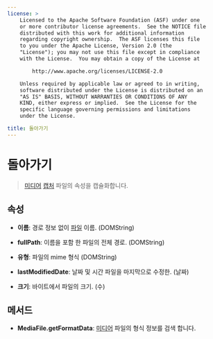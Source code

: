 ```yaml
---
license: >
    Licensed to the Apache Software Foundation (ASF) under one
    or more contributor license agreements.  See the NOTICE file
    distributed with this work for additional information
    regarding copyright ownership.  The ASF licenses this file
    to you under the Apache License, Version 2.0 (the
    "License"); you may not use this file except in compliance
    with the License.  You may obtain a copy of the License at

        http://www.apache.org/licenses/LICENSE-2.0

    Unless required by applicable law or agreed to in writing,
    software distributed under the License is distributed on an
    "AS IS" BASIS, WITHOUT WARRANTIES OR CONDITIONS OF ANY
    KIND, either express or implied.  See the License for the
    specific language governing permissions and limitations
    under the License.

title: 돌아가기
---
```


# 돌아가기

> [미디어](../media.html) [캡처](capture.html) 파일의 속성을 캡슐화합니다.

## 속성

*   **이름**: 경로 정보 없이 [파일](../../file/fileobj/fileobj.html) 이름. (DOMString)

*   **fullPath**: 이름을 포함 한 파일의 전체 경로. (DOMString)

*   **유형**: 파일의 mime 형식 (DOMString)

*   **lastModifiedDate**: 날짜 및 시간 파일을 마지막으로 수정한. (날짜)

*   **크기**: 바이트에서 파일의 크기. (수)

## 메서드

*   **MediaFile.getFormatData**: [미디어](../media.html) 파일의 형식 정보를 검색 합니다.